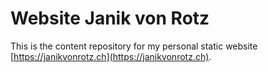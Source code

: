 # Website Janik von Rotz

This is the content repository for my personal static website [https://janikvonrotz.ch](https://janikvonrotz.ch).

